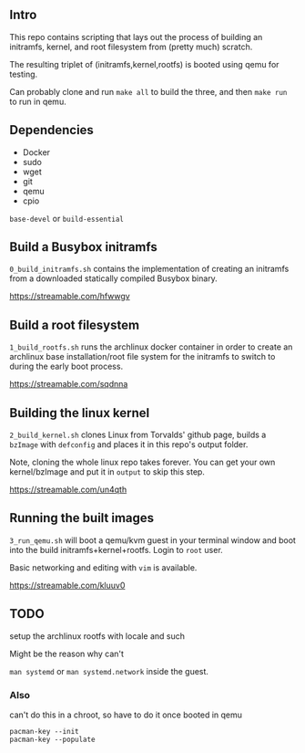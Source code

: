 ##  Intro
This repo contains scripting that lays out the process
of building an initramfs, kernel, and root filesystem
from (pretty much) scratch.

The resulting triplet of (initramfs,kernel,rootfs) is
booted using qemu for testing.

Can probably clone and run `make all` to build the three,
and then `make run` to run in qemu.

## Dependencies
* Docker
* sudo
* wget
* git
* qemu
* cpio

`base-devel` or `build-essential`

## Build a Busybox initramfs
`0_build_initramfs.sh` contains the implementation of
creating an initramfs from a downloaded statically compiled
Busybox binary.

https://streamable.com/hfwwgv

## Build a root filesystem
`1_build_rootfs.sh` runs the archlinux docker container
in order to create an archlinux base installation/root
file system for the initramfs to switch to during
the early boot process.

https://streamable.com/sqdnna

## Building the linux kernel
`2_build_kernel.sh` clones Linux from Torvalds' github
page, builds a `bzImage` with `defconfig` and places it
in this repo's output folder.

Note, cloning the whole linux repo takes forever.
You can get your own kernel/bzImage and put it in `output`
to skip this step.

https://streamable.com/un4qth

## Running the built images
`3_run_qemu.sh` will boot a qemu/kvm guest in your terminal
window and boot into the build initramfs+kernel+rootfs.
Login to `root` user.

Basic networking and editing with `vim` is available.

https://streamable.com/kluuv0

## TODO
setup the archlinux rootfs with locale and such

Might be the reason why can't

`man systemd` or `man systemd.network` inside the guest.

### Also
can't do this in a chroot, so have to do it once booted in qemu
```
pacman-key --init
pacman-key --populate
```
